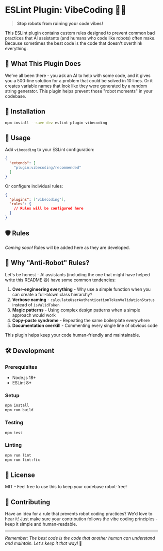 # ESLint Plugin: VibeCoding 🤖🚫

> **Stop robots from ruining your code vibes!** 

This ESLint plugin contains custom rules designed to prevent common bad practices that AI assistants (and humans who code like robots) often make. Because sometimes the best code is the code that doesn't overthink everything.

## 🎯 What This Plugin Does

We've all been there - you ask an AI to help with some code, and it gives you a 500-line solution for a problem that could be solved in 10 lines. Or it creates variable names that look like they were generated by a random string generator. This plugin helps prevent those "robot moments" in your codebase.

## 🚀 Installation

```bash
npm install --save-dev eslint-plugin-vibecoding
```

## 📝 Usage

Add `vibecoding` to your ESLint configuration:

```json
{
  "extends": [
    "plugin:vibecoding/recommended"
  ]
}
```

Or configure individual rules:

```json
{
  "plugins": ["vibecoding"],
  "rules": {
    // Rules will be configured here
  }
}
```

## 🛡️ Rules

*Coming soon!* Rules will be added here as they are developed.

## 🤖 Why "Anti-Robot" Rules?

Let's be honest - AI assistants (including the one that might have helped write this README 😄) have some common tendencies:

1. **Over-engineering everything** - Why use a simple function when you can create a full-blown class hierarchy?
2. **Verbose naming** - `calculateUserAuthenticationTokenValidationStatus` instead of `isValidToken`
3. **Magic patterns** - Using complex design patterns when a simple approach would work
4. **Copy-paste syndrome** - Repeating the same boilerplate everywhere
5. **Documentation overkill** - Commenting every single line of obvious code

This plugin helps keep your code human-friendly and maintainable.

## 🛠️ Development

### Prerequisites

- Node.js 18+
- ESLint 8+

### Setup

```bash
npm install
npm run build
```

### Testing

```bash
npm test
```

### Linting

```bash
npm run lint
npm run lint:fix
```

## 📄 License

MIT - Feel free to use this to keep your codebase robot-free!

## 🤝 Contributing

Have an idea for a rule that prevents robot coding practices? We'd love to hear it! Just make sure your contribution follows the vibe coding principles - keep it simple and human-readable.

---

*Remember: The best code is the code that another human can understand and maintain. Let's keep it that way!* 🎉 
